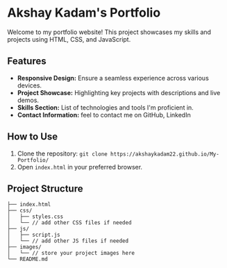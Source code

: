 
# Akshay Kadam's Portfolio

Welcome to my portfolio website! This project showcases my skills and projects using HTML, CSS, and JavaScript.

## Features

- **Responsive Design:** Ensure a seamless experience across various devices.
- **Project Showcase:** Highlighting key projects with descriptions and live demos.
- **Skills Section:** List of technologies and tools I'm proficient in.
- **Contact Information:** feel to contact me on GitHub, LinkedIn 

## How to Use

1. Clone the repository: `git clone https://akshaykadam22.github.io/My-Portfolio/`
2. Open `index.html` in your preferred browser.

## Project Structure

```plaintext
├── index.html
├── css/
│   ├── styles.css
│   └── // add other CSS files if needed
├── js/
│   ├── script.js
│   └── // add other JS files if needed
├── images/
│   └── // store your project images here
└── README.md
